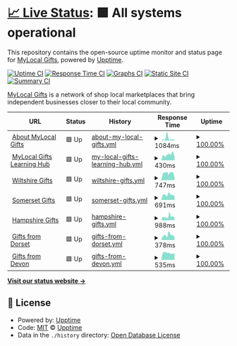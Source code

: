 # [📈 Live Status](https://status.mylocal.gifts): <!--live status--> **🟩 All systems operational**

This repository contains the open-source uptime monitor and status page for
[MyLocal Gifts](https://about.mylocal.gifts), powered by
[Upptime](https://github.com/upptime/upptime).

[![Uptime CI](https://github.com/wessex-digital-solutions/mylocal.gifts-status/workflows/Uptime%20CI/badge.svg)](https://github.com/wessex-digital-solutions/mylocal.gifts-status/actions?query=workflow%3A%22Uptime+CI%22)
[![Response Time CI](https://github.com/wessex-digital-solutions/mylocal.gifts-status/workflows/Response%20Time%20CI/badge.svg)](https://github.com/wessex-digital-solutions/mylocal.gifts-status/actions?query=workflow%3A%22Response+Time+CI%22)
[![Graphs CI](https://github.com/wessex-digital-solutions/mylocal.gifts-status/workflows/Graphs%20CI/badge.svg)](https://github.com/wessex-digital-solutions/mylocal.gifts-status/actions?query=workflow%3A%22Graphs+CI%22)
[![Static Site CI](https://github.com/wessex-digital-solutions/mylocal.gifts-status/workflows/Static%20Site%20CI/badge.svg)](https://github.com/wessex-digital-solutions/mylocal.gifts-status/actions?query=workflow%3A%22Static+Site+CI%22)
[![Summary CI](https://github.com/wessex-digital-solutions/mylocal.gifts-status/workflows/Summary%20CI/badge.svg)](https://github.com/wessex-digital-solutions/mylocal.gifts-status/actions?query=workflow%3A%22Summary+CI%22)

[MyLocal Gifts](https://about.mylocal.gifts) is a network of shop local
marketplaces that bring independent businesses closer to their local community.

<!--start: status pages-->
<!-- This summary is generated by Upptime (https://github.com/upptime/upptime) -->
<!-- Do not edit this manually, your changes will be overwritten -->
<!-- prettier-ignore -->
| URL | Status | History | Response Time | Uptime |
| --- | ------ | ------- | ------------- | ------ |
| <img alt="" src="https://icons.duckduckgo.com/ip3/about.mylocal.gifts.ico" height="13"> [About MyLocal Gifts](https://about.mylocal.gifts) | 🟩 Up | [about-my-local-gifts.yml](https://github.com/wessex-digital-solutions/mylocal.gifts-status/commits/HEAD/history/about-my-local-gifts.yml) | <details><summary><img alt="Response time graph" src="./graphs/about-my-local-gifts/response-time-week.png" height="20"> 1084ms</summary><br><a href="https://status.mylocal.gifts/history/about-my-local-gifts"><img alt="Response time 1002" src="https://img.shields.io/endpoint?url=https%3A%2F%2Fraw.githubusercontent.com%2Fwessex-digital-solutions%2Fmylocal.gifts-status%2FHEAD%2Fapi%2Fabout-my-local-gifts%2Fresponse-time.json"></a><br><a href="https://status.mylocal.gifts/history/about-my-local-gifts"><img alt="24-hour response time 463" src="https://img.shields.io/endpoint?url=https%3A%2F%2Fraw.githubusercontent.com%2Fwessex-digital-solutions%2Fmylocal.gifts-status%2FHEAD%2Fapi%2Fabout-my-local-gifts%2Fresponse-time-day.json"></a><br><a href="https://status.mylocal.gifts/history/about-my-local-gifts"><img alt="7-day response time 1084" src="https://img.shields.io/endpoint?url=https%3A%2F%2Fraw.githubusercontent.com%2Fwessex-digital-solutions%2Fmylocal.gifts-status%2FHEAD%2Fapi%2Fabout-my-local-gifts%2Fresponse-time-week.json"></a><br><a href="https://status.mylocal.gifts/history/about-my-local-gifts"><img alt="30-day response time 725" src="https://img.shields.io/endpoint?url=https%3A%2F%2Fraw.githubusercontent.com%2Fwessex-digital-solutions%2Fmylocal.gifts-status%2FHEAD%2Fapi%2Fabout-my-local-gifts%2Fresponse-time-month.json"></a><br><a href="https://status.mylocal.gifts/history/about-my-local-gifts"><img alt="1-year response time 1002" src="https://img.shields.io/endpoint?url=https%3A%2F%2Fraw.githubusercontent.com%2Fwessex-digital-solutions%2Fmylocal.gifts-status%2FHEAD%2Fapi%2Fabout-my-local-gifts%2Fresponse-time-year.json"></a></details> | <details><summary><a href="https://status.mylocal.gifts/history/about-my-local-gifts">100.00%</a></summary><a href="https://status.mylocal.gifts/history/about-my-local-gifts"><img alt="All-time uptime 99.99%" src="https://img.shields.io/endpoint?url=https%3A%2F%2Fraw.githubusercontent.com%2Fwessex-digital-solutions%2Fmylocal.gifts-status%2FHEAD%2Fapi%2Fabout-my-local-gifts%2Fuptime.json"></a><br><a href="https://status.mylocal.gifts/history/about-my-local-gifts"><img alt="24-hour uptime 100.00%" src="https://img.shields.io/endpoint?url=https%3A%2F%2Fraw.githubusercontent.com%2Fwessex-digital-solutions%2Fmylocal.gifts-status%2FHEAD%2Fapi%2Fabout-my-local-gifts%2Fuptime-day.json"></a><br><a href="https://status.mylocal.gifts/history/about-my-local-gifts"><img alt="7-day uptime 100.00%" src="https://img.shields.io/endpoint?url=https%3A%2F%2Fraw.githubusercontent.com%2Fwessex-digital-solutions%2Fmylocal.gifts-status%2FHEAD%2Fapi%2Fabout-my-local-gifts%2Fuptime-week.json"></a><br><a href="https://status.mylocal.gifts/history/about-my-local-gifts"><img alt="30-day uptime 100.00%" src="https://img.shields.io/endpoint?url=https%3A%2F%2Fraw.githubusercontent.com%2Fwessex-digital-solutions%2Fmylocal.gifts-status%2FHEAD%2Fapi%2Fabout-my-local-gifts%2Fuptime-month.json"></a><br><a href="https://status.mylocal.gifts/history/about-my-local-gifts"><img alt="1-year uptime 99.99%" src="https://img.shields.io/endpoint?url=https%3A%2F%2Fraw.githubusercontent.com%2Fwessex-digital-solutions%2Fmylocal.gifts-status%2FHEAD%2Fapi%2Fabout-my-local-gifts%2Fuptime-year.json"></a></details>
| <img alt="" src="https://icons.duckduckgo.com/ip3/learn.mylocal.gifts.ico" height="13"> [MyLocal Gifts Learning Hub](https://learn.mylocal.gifts) | 🟩 Up | [my-local-gifts-learning-hub.yml](https://github.com/wessex-digital-solutions/mylocal.gifts-status/commits/HEAD/history/my-local-gifts-learning-hub.yml) | <details><summary><img alt="Response time graph" src="./graphs/my-local-gifts-learning-hub/response-time-week.png" height="20"> 430ms</summary><br><a href="https://status.mylocal.gifts/history/my-local-gifts-learning-hub"><img alt="Response time 685" src="https://img.shields.io/endpoint?url=https%3A%2F%2Fraw.githubusercontent.com%2Fwessex-digital-solutions%2Fmylocal.gifts-status%2FHEAD%2Fapi%2Fmy-local-gifts-learning-hub%2Fresponse-time.json"></a><br><a href="https://status.mylocal.gifts/history/my-local-gifts-learning-hub"><img alt="24-hour response time 264" src="https://img.shields.io/endpoint?url=https%3A%2F%2Fraw.githubusercontent.com%2Fwessex-digital-solutions%2Fmylocal.gifts-status%2FHEAD%2Fapi%2Fmy-local-gifts-learning-hub%2Fresponse-time-day.json"></a><br><a href="https://status.mylocal.gifts/history/my-local-gifts-learning-hub"><img alt="7-day response time 430" src="https://img.shields.io/endpoint?url=https%3A%2F%2Fraw.githubusercontent.com%2Fwessex-digital-solutions%2Fmylocal.gifts-status%2FHEAD%2Fapi%2Fmy-local-gifts-learning-hub%2Fresponse-time-week.json"></a><br><a href="https://status.mylocal.gifts/history/my-local-gifts-learning-hub"><img alt="30-day response time 593" src="https://img.shields.io/endpoint?url=https%3A%2F%2Fraw.githubusercontent.com%2Fwessex-digital-solutions%2Fmylocal.gifts-status%2FHEAD%2Fapi%2Fmy-local-gifts-learning-hub%2Fresponse-time-month.json"></a><br><a href="https://status.mylocal.gifts/history/my-local-gifts-learning-hub"><img alt="1-year response time 685" src="https://img.shields.io/endpoint?url=https%3A%2F%2Fraw.githubusercontent.com%2Fwessex-digital-solutions%2Fmylocal.gifts-status%2FHEAD%2Fapi%2Fmy-local-gifts-learning-hub%2Fresponse-time-year.json"></a></details> | <details><summary><a href="https://status.mylocal.gifts/history/my-local-gifts-learning-hub">100.00%</a></summary><a href="https://status.mylocal.gifts/history/my-local-gifts-learning-hub"><img alt="All-time uptime 99.99%" src="https://img.shields.io/endpoint?url=https%3A%2F%2Fraw.githubusercontent.com%2Fwessex-digital-solutions%2Fmylocal.gifts-status%2FHEAD%2Fapi%2Fmy-local-gifts-learning-hub%2Fuptime.json"></a><br><a href="https://status.mylocal.gifts/history/my-local-gifts-learning-hub"><img alt="24-hour uptime 100.00%" src="https://img.shields.io/endpoint?url=https%3A%2F%2Fraw.githubusercontent.com%2Fwessex-digital-solutions%2Fmylocal.gifts-status%2FHEAD%2Fapi%2Fmy-local-gifts-learning-hub%2Fuptime-day.json"></a><br><a href="https://status.mylocal.gifts/history/my-local-gifts-learning-hub"><img alt="7-day uptime 100.00%" src="https://img.shields.io/endpoint?url=https%3A%2F%2Fraw.githubusercontent.com%2Fwessex-digital-solutions%2Fmylocal.gifts-status%2FHEAD%2Fapi%2Fmy-local-gifts-learning-hub%2Fuptime-week.json"></a><br><a href="https://status.mylocal.gifts/history/my-local-gifts-learning-hub"><img alt="30-day uptime 99.96%" src="https://img.shields.io/endpoint?url=https%3A%2F%2Fraw.githubusercontent.com%2Fwessex-digital-solutions%2Fmylocal.gifts-status%2FHEAD%2Fapi%2Fmy-local-gifts-learning-hub%2Fuptime-month.json"></a><br><a href="https://status.mylocal.gifts/history/my-local-gifts-learning-hub"><img alt="1-year uptime 99.99%" src="https://img.shields.io/endpoint?url=https%3A%2F%2Fraw.githubusercontent.com%2Fwessex-digital-solutions%2Fmylocal.gifts-status%2FHEAD%2Fapi%2Fmy-local-gifts-learning-hub%2Fuptime-year.json"></a></details>
| <img alt="" src="https://icons.duckduckgo.com/ip3/www.wiltshiregifts.co.uk.ico" height="13"> [Wiltshire Gifts](https://www.wiltshiregifts.co.uk) | 🟩 Up | [wiltshire-gifts.yml](https://github.com/wessex-digital-solutions/mylocal.gifts-status/commits/HEAD/history/wiltshire-gifts.yml) | <details><summary><img alt="Response time graph" src="./graphs/wiltshire-gifts/response-time-week.png" height="20"> 747ms</summary><br><a href="https://status.mylocal.gifts/history/wiltshire-gifts"><img alt="Response time 759" src="https://img.shields.io/endpoint?url=https%3A%2F%2Fraw.githubusercontent.com%2Fwessex-digital-solutions%2Fmylocal.gifts-status%2FHEAD%2Fapi%2Fwiltshire-gifts%2Fresponse-time.json"></a><br><a href="https://status.mylocal.gifts/history/wiltshire-gifts"><img alt="24-hour response time 316" src="https://img.shields.io/endpoint?url=https%3A%2F%2Fraw.githubusercontent.com%2Fwessex-digital-solutions%2Fmylocal.gifts-status%2FHEAD%2Fapi%2Fwiltshire-gifts%2Fresponse-time-day.json"></a><br><a href="https://status.mylocal.gifts/history/wiltshire-gifts"><img alt="7-day response time 747" src="https://img.shields.io/endpoint?url=https%3A%2F%2Fraw.githubusercontent.com%2Fwessex-digital-solutions%2Fmylocal.gifts-status%2FHEAD%2Fapi%2Fwiltshire-gifts%2Fresponse-time-week.json"></a><br><a href="https://status.mylocal.gifts/history/wiltshire-gifts"><img alt="30-day response time 737" src="https://img.shields.io/endpoint?url=https%3A%2F%2Fraw.githubusercontent.com%2Fwessex-digital-solutions%2Fmylocal.gifts-status%2FHEAD%2Fapi%2Fwiltshire-gifts%2Fresponse-time-month.json"></a><br><a href="https://status.mylocal.gifts/history/wiltshire-gifts"><img alt="1-year response time 759" src="https://img.shields.io/endpoint?url=https%3A%2F%2Fraw.githubusercontent.com%2Fwessex-digital-solutions%2Fmylocal.gifts-status%2FHEAD%2Fapi%2Fwiltshire-gifts%2Fresponse-time-year.json"></a></details> | <details><summary><a href="https://status.mylocal.gifts/history/wiltshire-gifts">100.00%</a></summary><a href="https://status.mylocal.gifts/history/wiltshire-gifts"><img alt="All-time uptime 100.00%" src="https://img.shields.io/endpoint?url=https%3A%2F%2Fraw.githubusercontent.com%2Fwessex-digital-solutions%2Fmylocal.gifts-status%2FHEAD%2Fapi%2Fwiltshire-gifts%2Fuptime.json"></a><br><a href="https://status.mylocal.gifts/history/wiltshire-gifts"><img alt="24-hour uptime 100.00%" src="https://img.shields.io/endpoint?url=https%3A%2F%2Fraw.githubusercontent.com%2Fwessex-digital-solutions%2Fmylocal.gifts-status%2FHEAD%2Fapi%2Fwiltshire-gifts%2Fuptime-day.json"></a><br><a href="https://status.mylocal.gifts/history/wiltshire-gifts"><img alt="7-day uptime 100.00%" src="https://img.shields.io/endpoint?url=https%3A%2F%2Fraw.githubusercontent.com%2Fwessex-digital-solutions%2Fmylocal.gifts-status%2FHEAD%2Fapi%2Fwiltshire-gifts%2Fuptime-week.json"></a><br><a href="https://status.mylocal.gifts/history/wiltshire-gifts"><img alt="30-day uptime 100.00%" src="https://img.shields.io/endpoint?url=https%3A%2F%2Fraw.githubusercontent.com%2Fwessex-digital-solutions%2Fmylocal.gifts-status%2FHEAD%2Fapi%2Fwiltshire-gifts%2Fuptime-month.json"></a><br><a href="https://status.mylocal.gifts/history/wiltshire-gifts"><img alt="1-year uptime 100.00%" src="https://img.shields.io/endpoint?url=https%3A%2F%2Fraw.githubusercontent.com%2Fwessex-digital-solutions%2Fmylocal.gifts-status%2FHEAD%2Fapi%2Fwiltshire-gifts%2Fuptime-year.json"></a></details>
| <img alt="" src="https://icons.duckduckgo.com/ip3/www.somersetgifts.co.uk.ico" height="13"> [Somerset Gifts](https://www.somersetgifts.co.uk) | 🟩 Up | [somerset-gifts.yml](https://github.com/wessex-digital-solutions/mylocal.gifts-status/commits/HEAD/history/somerset-gifts.yml) | <details><summary><img alt="Response time graph" src="./graphs/somerset-gifts/response-time-week.png" height="20"> 691ms</summary><br><a href="https://status.mylocal.gifts/history/somerset-gifts"><img alt="Response time 688" src="https://img.shields.io/endpoint?url=https%3A%2F%2Fraw.githubusercontent.com%2Fwessex-digital-solutions%2Fmylocal.gifts-status%2FHEAD%2Fapi%2Fsomerset-gifts%2Fresponse-time.json"></a><br><a href="https://status.mylocal.gifts/history/somerset-gifts"><img alt="24-hour response time 528" src="https://img.shields.io/endpoint?url=https%3A%2F%2Fraw.githubusercontent.com%2Fwessex-digital-solutions%2Fmylocal.gifts-status%2FHEAD%2Fapi%2Fsomerset-gifts%2Fresponse-time-day.json"></a><br><a href="https://status.mylocal.gifts/history/somerset-gifts"><img alt="7-day response time 691" src="https://img.shields.io/endpoint?url=https%3A%2F%2Fraw.githubusercontent.com%2Fwessex-digital-solutions%2Fmylocal.gifts-status%2FHEAD%2Fapi%2Fsomerset-gifts%2Fresponse-time-week.json"></a><br><a href="https://status.mylocal.gifts/history/somerset-gifts"><img alt="30-day response time 643" src="https://img.shields.io/endpoint?url=https%3A%2F%2Fraw.githubusercontent.com%2Fwessex-digital-solutions%2Fmylocal.gifts-status%2FHEAD%2Fapi%2Fsomerset-gifts%2Fresponse-time-month.json"></a><br><a href="https://status.mylocal.gifts/history/somerset-gifts"><img alt="1-year response time 688" src="https://img.shields.io/endpoint?url=https%3A%2F%2Fraw.githubusercontent.com%2Fwessex-digital-solutions%2Fmylocal.gifts-status%2FHEAD%2Fapi%2Fsomerset-gifts%2Fresponse-time-year.json"></a></details> | <details><summary><a href="https://status.mylocal.gifts/history/somerset-gifts">100.00%</a></summary><a href="https://status.mylocal.gifts/history/somerset-gifts"><img alt="All-time uptime 99.68%" src="https://img.shields.io/endpoint?url=https%3A%2F%2Fraw.githubusercontent.com%2Fwessex-digital-solutions%2Fmylocal.gifts-status%2FHEAD%2Fapi%2Fsomerset-gifts%2Fuptime.json"></a><br><a href="https://status.mylocal.gifts/history/somerset-gifts"><img alt="24-hour uptime 100.00%" src="https://img.shields.io/endpoint?url=https%3A%2F%2Fraw.githubusercontent.com%2Fwessex-digital-solutions%2Fmylocal.gifts-status%2FHEAD%2Fapi%2Fsomerset-gifts%2Fuptime-day.json"></a><br><a href="https://status.mylocal.gifts/history/somerset-gifts"><img alt="7-day uptime 100.00%" src="https://img.shields.io/endpoint?url=https%3A%2F%2Fraw.githubusercontent.com%2Fwessex-digital-solutions%2Fmylocal.gifts-status%2FHEAD%2Fapi%2Fsomerset-gifts%2Fuptime-week.json"></a><br><a href="https://status.mylocal.gifts/history/somerset-gifts"><img alt="30-day uptime 100.00%" src="https://img.shields.io/endpoint?url=https%3A%2F%2Fraw.githubusercontent.com%2Fwessex-digital-solutions%2Fmylocal.gifts-status%2FHEAD%2Fapi%2Fsomerset-gifts%2Fuptime-month.json"></a><br><a href="https://status.mylocal.gifts/history/somerset-gifts"><img alt="1-year uptime 99.68%" src="https://img.shields.io/endpoint?url=https%3A%2F%2Fraw.githubusercontent.com%2Fwessex-digital-solutions%2Fmylocal.gifts-status%2FHEAD%2Fapi%2Fsomerset-gifts%2Fuptime-year.json"></a></details>
| <img alt="" src="https://icons.duckduckgo.com/ip3/www.hampshiregifts.co.uk.ico" height="13"> [Hampshire Gifts](https://www.hampshiregifts.co.uk) | 🟩 Up | [hampshire-gifts.yml](https://github.com/wessex-digital-solutions/mylocal.gifts-status/commits/HEAD/history/hampshire-gifts.yml) | <details><summary><img alt="Response time graph" src="./graphs/hampshire-gifts/response-time-week.png" height="20"> 988ms</summary><br><a href="https://status.mylocal.gifts/history/hampshire-gifts"><img alt="Response time 597" src="https://img.shields.io/endpoint?url=https%3A%2F%2Fraw.githubusercontent.com%2Fwessex-digital-solutions%2Fmylocal.gifts-status%2FHEAD%2Fapi%2Fhampshire-gifts%2Fresponse-time.json"></a><br><a href="https://status.mylocal.gifts/history/hampshire-gifts"><img alt="24-hour response time 743" src="https://img.shields.io/endpoint?url=https%3A%2F%2Fraw.githubusercontent.com%2Fwessex-digital-solutions%2Fmylocal.gifts-status%2FHEAD%2Fapi%2Fhampshire-gifts%2Fresponse-time-day.json"></a><br><a href="https://status.mylocal.gifts/history/hampshire-gifts"><img alt="7-day response time 988" src="https://img.shields.io/endpoint?url=https%3A%2F%2Fraw.githubusercontent.com%2Fwessex-digital-solutions%2Fmylocal.gifts-status%2FHEAD%2Fapi%2Fhampshire-gifts%2Fresponse-time-week.json"></a><br><a href="https://status.mylocal.gifts/history/hampshire-gifts"><img alt="30-day response time 837" src="https://img.shields.io/endpoint?url=https%3A%2F%2Fraw.githubusercontent.com%2Fwessex-digital-solutions%2Fmylocal.gifts-status%2FHEAD%2Fapi%2Fhampshire-gifts%2Fresponse-time-month.json"></a><br><a href="https://status.mylocal.gifts/history/hampshire-gifts"><img alt="1-year response time 597" src="https://img.shields.io/endpoint?url=https%3A%2F%2Fraw.githubusercontent.com%2Fwessex-digital-solutions%2Fmylocal.gifts-status%2FHEAD%2Fapi%2Fhampshire-gifts%2Fresponse-time-year.json"></a></details> | <details><summary><a href="https://status.mylocal.gifts/history/hampshire-gifts">100.00%</a></summary><a href="https://status.mylocal.gifts/history/hampshire-gifts"><img alt="All-time uptime 99.96%" src="https://img.shields.io/endpoint?url=https%3A%2F%2Fraw.githubusercontent.com%2Fwessex-digital-solutions%2Fmylocal.gifts-status%2FHEAD%2Fapi%2Fhampshire-gifts%2Fuptime.json"></a><br><a href="https://status.mylocal.gifts/history/hampshire-gifts"><img alt="24-hour uptime 100.00%" src="https://img.shields.io/endpoint?url=https%3A%2F%2Fraw.githubusercontent.com%2Fwessex-digital-solutions%2Fmylocal.gifts-status%2FHEAD%2Fapi%2Fhampshire-gifts%2Fuptime-day.json"></a><br><a href="https://status.mylocal.gifts/history/hampshire-gifts"><img alt="7-day uptime 100.00%" src="https://img.shields.io/endpoint?url=https%3A%2F%2Fraw.githubusercontent.com%2Fwessex-digital-solutions%2Fmylocal.gifts-status%2FHEAD%2Fapi%2Fhampshire-gifts%2Fuptime-week.json"></a><br><a href="https://status.mylocal.gifts/history/hampshire-gifts"><img alt="30-day uptime 100.00%" src="https://img.shields.io/endpoint?url=https%3A%2F%2Fraw.githubusercontent.com%2Fwessex-digital-solutions%2Fmylocal.gifts-status%2FHEAD%2Fapi%2Fhampshire-gifts%2Fuptime-month.json"></a><br><a href="https://status.mylocal.gifts/history/hampshire-gifts"><img alt="1-year uptime 99.96%" src="https://img.shields.io/endpoint?url=https%3A%2F%2Fraw.githubusercontent.com%2Fwessex-digital-solutions%2Fmylocal.gifts-status%2FHEAD%2Fapi%2Fhampshire-gifts%2Fuptime-year.json"></a></details>
| <img alt="" src="https://icons.duckduckgo.com/ip3/www.giftsfromdorset.co.uk.ico" height="13"> [Gifts from Dorset](https://www.giftsfromdorset.co.uk) | 🟩 Up | [gifts-from-dorset.yml](https://github.com/wessex-digital-solutions/mylocal.gifts-status/commits/HEAD/history/gifts-from-dorset.yml) | <details><summary><img alt="Response time graph" src="./graphs/gifts-from-dorset/response-time-week.png" height="20"> 378ms</summary><br><a href="https://status.mylocal.gifts/history/gifts-from-dorset"><img alt="Response time 338" src="https://img.shields.io/endpoint?url=https%3A%2F%2Fraw.githubusercontent.com%2Fwessex-digital-solutions%2Fmylocal.gifts-status%2FHEAD%2Fapi%2Fgifts-from-dorset%2Fresponse-time.json"></a><br><a href="https://status.mylocal.gifts/history/gifts-from-dorset"><img alt="24-hour response time 270" src="https://img.shields.io/endpoint?url=https%3A%2F%2Fraw.githubusercontent.com%2Fwessex-digital-solutions%2Fmylocal.gifts-status%2FHEAD%2Fapi%2Fgifts-from-dorset%2Fresponse-time-day.json"></a><br><a href="https://status.mylocal.gifts/history/gifts-from-dorset"><img alt="7-day response time 378" src="https://img.shields.io/endpoint?url=https%3A%2F%2Fraw.githubusercontent.com%2Fwessex-digital-solutions%2Fmylocal.gifts-status%2FHEAD%2Fapi%2Fgifts-from-dorset%2Fresponse-time-week.json"></a><br><a href="https://status.mylocal.gifts/history/gifts-from-dorset"><img alt="30-day response time 311" src="https://img.shields.io/endpoint?url=https%3A%2F%2Fraw.githubusercontent.com%2Fwessex-digital-solutions%2Fmylocal.gifts-status%2FHEAD%2Fapi%2Fgifts-from-dorset%2Fresponse-time-month.json"></a><br><a href="https://status.mylocal.gifts/history/gifts-from-dorset"><img alt="1-year response time 338" src="https://img.shields.io/endpoint?url=https%3A%2F%2Fraw.githubusercontent.com%2Fwessex-digital-solutions%2Fmylocal.gifts-status%2FHEAD%2Fapi%2Fgifts-from-dorset%2Fresponse-time-year.json"></a></details> | <details><summary><a href="https://status.mylocal.gifts/history/gifts-from-dorset">100.00%</a></summary><a href="https://status.mylocal.gifts/history/gifts-from-dorset"><img alt="All-time uptime 99.99%" src="https://img.shields.io/endpoint?url=https%3A%2F%2Fraw.githubusercontent.com%2Fwessex-digital-solutions%2Fmylocal.gifts-status%2FHEAD%2Fapi%2Fgifts-from-dorset%2Fuptime.json"></a><br><a href="https://status.mylocal.gifts/history/gifts-from-dorset"><img alt="24-hour uptime 100.00%" src="https://img.shields.io/endpoint?url=https%3A%2F%2Fraw.githubusercontent.com%2Fwessex-digital-solutions%2Fmylocal.gifts-status%2FHEAD%2Fapi%2Fgifts-from-dorset%2Fuptime-day.json"></a><br><a href="https://status.mylocal.gifts/history/gifts-from-dorset"><img alt="7-day uptime 100.00%" src="https://img.shields.io/endpoint?url=https%3A%2F%2Fraw.githubusercontent.com%2Fwessex-digital-solutions%2Fmylocal.gifts-status%2FHEAD%2Fapi%2Fgifts-from-dorset%2Fuptime-week.json"></a><br><a href="https://status.mylocal.gifts/history/gifts-from-dorset"><img alt="30-day uptime 100.00%" src="https://img.shields.io/endpoint?url=https%3A%2F%2Fraw.githubusercontent.com%2Fwessex-digital-solutions%2Fmylocal.gifts-status%2FHEAD%2Fapi%2Fgifts-from-dorset%2Fuptime-month.json"></a><br><a href="https://status.mylocal.gifts/history/gifts-from-dorset"><img alt="1-year uptime 99.99%" src="https://img.shields.io/endpoint?url=https%3A%2F%2Fraw.githubusercontent.com%2Fwessex-digital-solutions%2Fmylocal.gifts-status%2FHEAD%2Fapi%2Fgifts-from-dorset%2Fuptime-year.json"></a></details>
| <img alt="" src="https://icons.duckduckgo.com/ip3/www.giftsfromdevon.co.uk.ico" height="13"> [Gifts from Devon](https://www.giftsfromdevon.co.uk) | 🟩 Up | [gifts-from-devon.yml](https://github.com/wessex-digital-solutions/mylocal.gifts-status/commits/HEAD/history/gifts-from-devon.yml) | <details><summary><img alt="Response time graph" src="./graphs/gifts-from-devon/response-time-week.png" height="20"> 535ms</summary><br><a href="https://status.mylocal.gifts/history/gifts-from-devon"><img alt="Response time 647" src="https://img.shields.io/endpoint?url=https%3A%2F%2Fraw.githubusercontent.com%2Fwessex-digital-solutions%2Fmylocal.gifts-status%2FHEAD%2Fapi%2Fgifts-from-devon%2Fresponse-time.json"></a><br><a href="https://status.mylocal.gifts/history/gifts-from-devon"><img alt="24-hour response time 521" src="https://img.shields.io/endpoint?url=https%3A%2F%2Fraw.githubusercontent.com%2Fwessex-digital-solutions%2Fmylocal.gifts-status%2FHEAD%2Fapi%2Fgifts-from-devon%2Fresponse-time-day.json"></a><br><a href="https://status.mylocal.gifts/history/gifts-from-devon"><img alt="7-day response time 535" src="https://img.shields.io/endpoint?url=https%3A%2F%2Fraw.githubusercontent.com%2Fwessex-digital-solutions%2Fmylocal.gifts-status%2FHEAD%2Fapi%2Fgifts-from-devon%2Fresponse-time-week.json"></a><br><a href="https://status.mylocal.gifts/history/gifts-from-devon"><img alt="30-day response time 552" src="https://img.shields.io/endpoint?url=https%3A%2F%2Fraw.githubusercontent.com%2Fwessex-digital-solutions%2Fmylocal.gifts-status%2FHEAD%2Fapi%2Fgifts-from-devon%2Fresponse-time-month.json"></a><br><a href="https://status.mylocal.gifts/history/gifts-from-devon"><img alt="1-year response time 647" src="https://img.shields.io/endpoint?url=https%3A%2F%2Fraw.githubusercontent.com%2Fwessex-digital-solutions%2Fmylocal.gifts-status%2FHEAD%2Fapi%2Fgifts-from-devon%2Fresponse-time-year.json"></a></details> | <details><summary><a href="https://status.mylocal.gifts/history/gifts-from-devon">100.00%</a></summary><a href="https://status.mylocal.gifts/history/gifts-from-devon"><img alt="All-time uptime 99.99%" src="https://img.shields.io/endpoint?url=https%3A%2F%2Fraw.githubusercontent.com%2Fwessex-digital-solutions%2Fmylocal.gifts-status%2FHEAD%2Fapi%2Fgifts-from-devon%2Fuptime.json"></a><br><a href="https://status.mylocal.gifts/history/gifts-from-devon"><img alt="24-hour uptime 100.00%" src="https://img.shields.io/endpoint?url=https%3A%2F%2Fraw.githubusercontent.com%2Fwessex-digital-solutions%2Fmylocal.gifts-status%2FHEAD%2Fapi%2Fgifts-from-devon%2Fuptime-day.json"></a><br><a href="https://status.mylocal.gifts/history/gifts-from-devon"><img alt="7-day uptime 100.00%" src="https://img.shields.io/endpoint?url=https%3A%2F%2Fraw.githubusercontent.com%2Fwessex-digital-solutions%2Fmylocal.gifts-status%2FHEAD%2Fapi%2Fgifts-from-devon%2Fuptime-week.json"></a><br><a href="https://status.mylocal.gifts/history/gifts-from-devon"><img alt="30-day uptime 100.00%" src="https://img.shields.io/endpoint?url=https%3A%2F%2Fraw.githubusercontent.com%2Fwessex-digital-solutions%2Fmylocal.gifts-status%2FHEAD%2Fapi%2Fgifts-from-devon%2Fuptime-month.json"></a><br><a href="https://status.mylocal.gifts/history/gifts-from-devon"><img alt="1-year uptime 99.99%" src="https://img.shields.io/endpoint?url=https%3A%2F%2Fraw.githubusercontent.com%2Fwessex-digital-solutions%2Fmylocal.gifts-status%2FHEAD%2Fapi%2Fgifts-from-devon%2Fuptime-year.json"></a></details>

<!--end: status pages-->

[**Visit our status website →**](https://status.mylocal.gifts)

## 📄 License

- Powered by: [Upptime](https://github.com/upptime/upptime)
- Code: [MIT](./LICENSE) © [Upptime](https://upptime.js.org)
- Data in the `./history` directory:
  [Open Database License](https://opendatacommons.org/licenses/odbl/1-0/)

